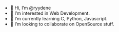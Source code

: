 - 👋 Hi, I’m @ryydene
- 👀 I’m interested in Web Development.
- 🌱 I’m currently learning C, Python, Javascript.
- 💞️ I’m looking to collaborate on OpenSource stuff.


<!---
ryydene/ryydene is a ✨ special ✨ repository because its `README.md` (this file) appears on your GitHub profile.
You can click the Preview link to take a look at your changes.
--->
